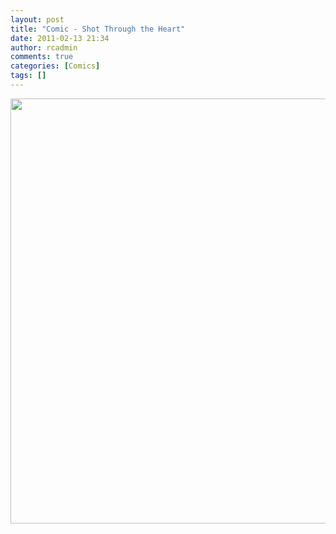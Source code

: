 ```yaml
---
layout: post
title: "Comic - Shot Through the Heart"
date: 2011-02-13 21:34
author: rcadmin
comments: true
categories: [Comics]
tags: []
---
```

<a href="http://bitsmack.com/wp/2011/02/13/comic-shot-through-the-heart/"><img src="http://bitsmack.com/wp/wp-content/uploads/2011/02/20110214.jpg" alt="" title="except for dinner, we can still do that" width="680" height="680" class="alignnone size-full wp-image-2134" /></a>
